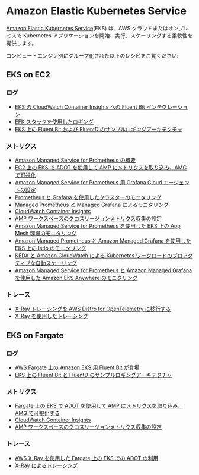 # Amazon Elastic Kubernetes Service

[Amazon Elastic Kubernetes Service][eks-main](EKS) は、AWS クラウドまたはオンプレミスで Kubernetes アプリケーションを開始、実行、スケーリングする柔軟性を提供します。

コンピュートエンジン別にグループ化された以下のレシピをご覧ください:

## EKS on EC2

### ログ

- [EKS の CloudWatch Container Insights への Fluent Bit インテグレーション][eks-cw-fb]
- [EFK スタックを使用したロギング][eks-ws-efk]
- [EKS 上の Fluent Bit および FluentD のサンプルロギングアーキテクチャ][eks-logging]

### メトリクス

- [Amazon Managed Service for Prometheus の概要][amp-gettingstarted]
- [EC2 上の EKS で ADOT を使用して AMP にメトリクスを取り込み、AMG で可視化][ec2-eks-metrics-go-adot-ampamg]
- [Amazon Managed Service for Prometheus 用 Grafana Cloud エージェントの設定][gcwa-amp]
- [Prometheus と Grafana を使用したクラスターのモニタリング][eks-ws-prom-grafana]
- [Managed Prometheus と Managed Grafana によるモニタリング][eks-ws-amp-amg]
- [CloudWatch Container Insights][eks-ws-cw-ci]
- [AMP ワークスペースのクロスリージョンメトリクス収集の設定][amp-xregion]
- [Amazon Managed Service for Prometheus を使用した EKS 上の App Mesh 環境のモニタリング][eks-am-amp-amg]
- [Amazon Managed Prometheus と Amazon Managed Grafana を使用した EKS 上の Istio のモニタリング][eks-istio-monitoring]
- [KEDA と Amazon CloudWatch による Kubernetes ワークロードのプロアクティブな自動スケーリング][eks-keda-cloudwatch-scaling]
- [Amazon Managed Service for Prometheus と Amazon Managed Grafana を使用した Amazon EKS Anywhere のモニタリング][eks-anywhere-monitoring]

### トレース

- [X-Ray トレーシングを AWS Distro for OpenTelemetry に移行する][eks-otel-xray]
- [X-Ray を使用したトレーシング][eks-ws-xray]

## EKS on Fargate

### ログ

- [AWS Fargate 上の Amazon EKS 用 Fluent Bit が登場][eks-fargate-logging]
- [EKS 上の Fluent Bit と FluentD のサンプルロギングアーキテクチャ][eks-fb-example]

### メトリクス

- [Fargate 上の EKS で ADOT を使用して AMP にメトリクスを取り込み、AMG で可視化する][fargate-eks-metrics-go-adot-ampamg]
- [CloudWatch Container Insights][eks-ws-cw-ci]
- [AMP ワークスペースのクロスリージョンメトリクス収集の設定][amp-xregion]

### トレース

- [AWS X-Ray を使用した Fargate 上の EKS での ADOT の利用][fargate-eks-xray-go-adot-amg]
- [X-Ray によるトレーシング][eks-ws-xray]


[eks-main]: https://aws.amazon.com/eks/
[eks-cw-fb]: https://aws.amazon.com/blogs/containers/fluent-bit-integration-in-cloudwatch-container-insights-for-eks/
[eks-ws-efk]: https://www.eksworkshop.com/intermediate/230_logging/
[eks-logging]: https://github.com/aws-samples/amazon-eks-fluent-logging-examples
[amp-gettingstarted]: https://aws.amazon.com/blogs/mt/getting-started-amazon-managed-service-for-prometheus/
[ec2-eks-metrics-go-adot-ampamg]: recipes/ec2-eks-metrics-go-adot-ampamg.md
[gcwa-amp]: https://aws.amazon.com/blogs/opensource/configuring-grafana-cloud-agent-for-amazon-managed-service-for-prometheus/
[eks-ws-prom-grafana]: https://www.eksworkshop.com/intermediate/240_monitoring/
[eks-ws-amp-amg]: https://www.eksworkshop.com/intermediate/246_monitoring_amp_amg/
[eks-ws-cw-ci]: https://www.eksworkshop.com/intermediate/250_cloudwatch_container_insights/
[fargate-eks-metrics-go-adot-ampamg]: recipes/fargate-eks-metrics-go-adot-ampamg.md
[amp-xregion]: https://aws.amazon.com/blogs/opensource/set-up-cross-region-metrics-collection-for-amazon-managed-service-for-prometheus-workspaces/
[eks-otel-xray]: https://aws.amazon.com/blogs/opensource/migrating-x-ray-tracing-to-aws-distro-for-opentelemetry/
[eks-ws-xray]: https://www.eksworkshop.com/intermediate/245_x-ray/x-ray/
[eks-fargate-logging]: https://aws.amazon.com/blogs/containers/fluent-bit-for-amazon-eks-on-aws-fargate-is-here/
[eks-fb-example]: https://github.com/aws-samples/amazon-eks-fluent-logging-examples
[eks-am-amp-amg]: recipes/servicemesh-monitoring-ampamg.md
[fargate-eks-xray-go-adot-amg]: recipes/fargate-eks-xray-go-adot-amg.md
[eks-istio-monitoring]: https://aws.amazon.com/blogs/mt/monitor-istio-on-eks-using-amazon-managed-prometheus-and-amazon-managed-grafana/
[eks-keda-cloudwatch-scaling]: https://aws-blogs-prod.amazon.com/mt/proactive-autoscaling-of-kubernetes-workloads-with-keda-using-metrics-ingested-into-amazon-cloudwatch/
[eks-anywhere-monitoring]: https://aws.amazon.com/blogs/containers/monitoring-amazon-eks-anywhere-using-amazon-managed-service-for-prometheus-and-amazon-managed-grafana/
